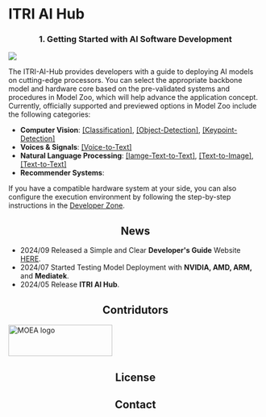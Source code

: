 # ITRI AI Hub

### <div align="center">1. Getting Started with AI Software Development</div>
![](https://github.com/R300-AI/ITRI-AI-Hub/blob/main/assets/images/tasks.png)

The ITRI-AI-Hub provides developers with a guide to deploying AI models on cutting-edge processors. You can select the appropriate backbone model and hardware core based on the pre-validated systems and procedures in Model Zoo, which will help advance the application concept. Currently, officially supported and previewed options in Model Zoo include the following categories:

* **Computer Vision**: [[Classification]](https://github.com/R300-AI/ITRI-AI-Hub/tree/main/Model-Zoo/Classification), [[Object-Detection]](https://github.com/R300-AI/ITRI-AI-Hub/tree/main/Model-Zoo/Object-Detection), [[Keypoint-Detection]](https://github.com/R300-AI/ITRI-AI-Hub/tree/main/Model-Zoo/Keypoint-Detection)
* **Voices & Signals**: [[Voice-to-Text]](https://github.com/R300-AI/ITRI-AI-Hub/tree/main/Model-Zoo/Voice-to-Text)
* **Natural Language Processing**: [[Iamge-Text-to-Text]](https://github.com/R300-AI/ITRI-AI-Hub/tree/main/Model-Zoo/Iamge-Text-to-Text), [[Text-to-Image]](https://github.com/R300-AI/ITRI-AI-Hub/tree/main/Model-Zoo/Text-to-Image), [[Text-to-Text]](https://github.com/R300-AI/ITRI-AI-Hub/tree/main/Model-Zoo/Text-to-Text)
* **Recommender Systems**:

If you have a compatible hardware system at your side, you can also configure the execution environment by following the step-by-step instructions in the [Developer Zone](https://r300-ai.github.io/ITRI-AI-Hub/). 

## <div align="center">News</div>

* 2024/09 Released a Simple and Clear **Developer's Guide** Website [HERE](https://r300-ai.github.io/ITRI-AI-Hub/).
* 2024/07 Started Testing Model Deployment with **NVIDIA, AMD, ARM,** and **Mediatek**.
* 2024/05 Release **ITRI AI Hub**.
  
## <div align="center">Contridutors</div>

<a href="https://www.ey.gov.tw/File/B8B426A05E026782" target="AI晶片異質整合模組前瞻製造平台計畫"><img src="https://odas.ida.gov.tw/logo.png" alt="MOEA logo" height="62" width="206"></a>
## <div align="center">License</div>
## <div align="center">Contact</div>



